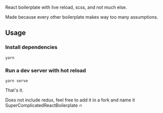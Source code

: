 React boilerplate with live reload, scss, and not much else.

Made because every other boilerplate makes way too many assumptions.


## Usage

### Install dependencies
```
yarn
```

### Run a dev server with hot reload
```
yarn serve
```

That's it.

Does not include redux, feel free to add it in a fork and name it SuperComplicatedReactBoilerplate 🔥
